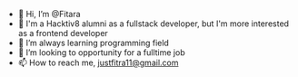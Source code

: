 - 👋 Hi, I’m @Fitara
- 👀 I'm a Hacktiv8 alumni as a fullstack developer, but I'm more interested as a frontend developer
- 🌱 I’m always learning programming field
- 💞️ I’m looking to opportunity for a fulltime job
- 📫 How to reach me, justfitra11@gmail.com

<!---
Fitara/Fitara is a ✨ special ✨ repository because its `README.md` (this file) appears on your GitHub profile.
You can click the Preview link to take a look at your changes.
--->
